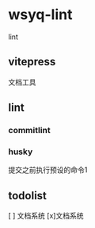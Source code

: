 # wsyq-lint

lint

## vitepress

文档工具

## lint

### commitlint

### husky

提交之前执行预设的命令1

## todolist

[ ] 文档系统
[x]文档系统
